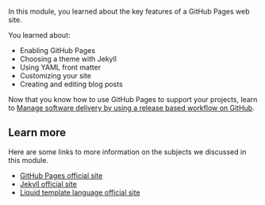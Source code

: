 In this module, you learned about the key features of a GitHub Pages web site.

You learned about:

- Enabling GitHub Pages
- Choosing a theme with Jekyll
- Using YAML front matter
- Customizing your site
- Creating and editing blog posts

Now that you know how to use GitHub Pages to support your projects, learn to [Manage software delivery by using a release based workflow on GitHub](/training/modules/release-based-workflow-github/).

## Learn more

Here are some links to more information on the subjects we discussed in this module.

- [GitHub Pages official site](https://pages.github.com/?azure-portal=true)
- [Jekyll official site](https://jekyllrb.com/?azure-portal=true)
- [Liquid template language official site](https://shopify.github.io/liquid/?azure-portal=true)
